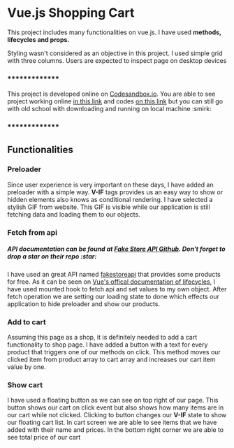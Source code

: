 <h1>Vue.js Shopping Cart</h1>
<p>This project includes many functionalities on vue.js. I have used <b>methods, lifecycles and props.</b></p>
<p>Styling wasn't considered as an objective in this project. I used simple grid with three columns. Users are expected to inspect page on desktop devices</p>
<h3>*************</h3>
<p>This project is developed online on <a href="https://codesandbox.io">Codesandbox.io</a>. You are able to see project working online <a href="https://ui9re.csb.app/"> in this link</a> and codes <a href="https://codesandbox.io/s/nervous-mestorf-ui9re?">on this link</a> but you can still go with old school with downloading and running on local machine :smirk:</p>
<h3>*************</h3>
<h2>Functionalities</h2>
<h3>Preloader</h3>
<p>Since user experience is very important on these days, I have added an preloader with a simple way. <b>V-IF</b> tags provides us an easy way to show or hidden elements also knows as conditional rendering. I have selected a stylish GIF from website. This GIF is visible while our application is still fetching data and loading them to our objects.</p>
<h3>Fetch from api</h3>
<h5>API documentation can be found at <a href="https://github.com/keikaavousi/fake-store-api">Fake Store API Github</a>. Don't forget to drop a star on their repo :star:</h5>
<p>I have used an great API named <a href="https://fakestoreapi.com" target="_blank">fakestoreapi</a> that provides some products for free. As it can be seen on  <a href="https://vuejs.org/v2/api/#mounted">Vue's offical documentation of lifecycles</a>, I have used mounted hook to fetch api and set values to my own object. After fetch operation we are setting our loading state to done which effects our application to hide preloader and show our products.</p>
<h3>Add to cart</h3>
<p>Assuming this page as a shop, it is definitely needed to add a cart functionality to shop page. I have added a button with a text for every product that triggers one of our methods on click. This method moves our clicked item from product array to cart array and increases our cart item value by one.</p>
<h3>Show cart</h3>
<p>I have used a floating button as we can see on top right of our page. This button shows our cart on click event but also shows how many items are in our cart while not clicked. Clicking to button changes our <b>V-IF</b> state to show our floating cart list. In cart screen we are able to see items that we have added with their name and prices. In the bottom right corner we are able to see total price of our cart</p>
